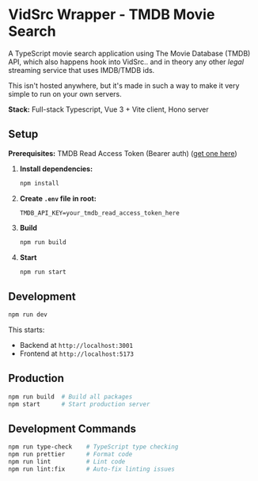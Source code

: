 # VidSrc Wrapper - TMDB Movie Search

A TypeScript movie search application using The Movie Database (TMDB) API, which also happens hook into VidSrc.. and in theory any other _legal_ streaming service that uses IMDB/TMDB ids.

This isn't hosted anywhere, but it's made in such a way to make it very simple to run on your own servers.

**Stack:** Full-stack Typescript, Vue 3 + Vite client, Hono server

## Setup

**Prerequisites:** TMDB Read Access Token (Bearer auth) ([get one here](https://www.themoviedb.org/settings/api))

1. **Install dependencies:**

   ```bash
   npm install
   ```

2. **Create `.env` file in root:**

   ```env
   TMDB_API_KEY=your_tmdb_read_access_token_here
   ```

3. **Build**

   ```bash
   npm run build
   ```

4. **Start**

   ```bash
   npm run start
   ```

## Development

```bash
npm run dev
```

This starts:

- Backend at `http://localhost:3001`
- Frontend at `http://localhost:5173`

## Production

```bash
npm run build  # Build all packages
npm start      # Start production server
```

## Development Commands

```bash
npm run type-check    # TypeScript type checking
npm run prettier      # Format code
npm run lint          # Lint code
npm run lint:fix      # Auto-fix linting issues
```
